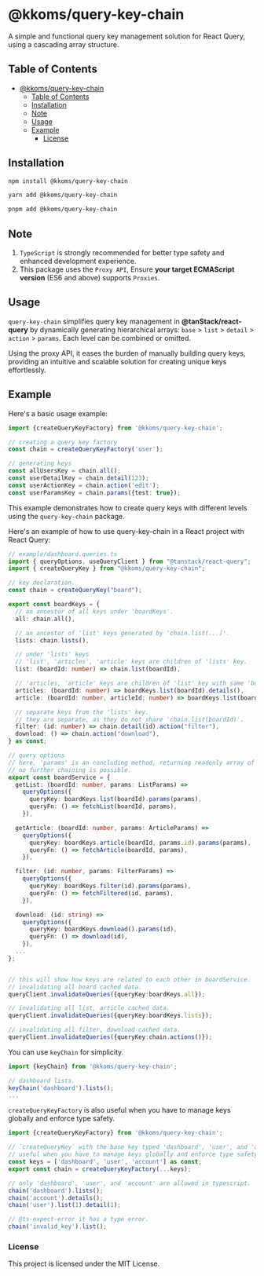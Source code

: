 # @kkoms/query-key-chain

A simple and functional query key management solution for React Query, using a cascading array structure.

## Table of Contents

- [@kkoms/query-key-chain](#kkomsquery-key-chain)
  - [Table of Contents](#table-of-contents)
  - [Installation](#installation)
  - [Note](#note)
  - [Usage](#usage)
  - [Example](#example)
    - [License](#license)

## Installation

```sh
npm install @kkoms/query-key-chain

yarn add @kkoms/query-key-chain

pnpm add @kkoms/query-key-chain

```

## Note

1. `TypeScript` is strongly recommended for better type safety and enhanced development experience.
2. This package uses the `Proxy API`, Ensure **your target ECMAScript version** (ES6 and above) supports `Proxies`.

## Usage

`query-key-chain` simplifies query key management in **@tanStack/react-query** by dynamically generating hierarchical arrays: `base` > `list` > `detail` > `action` > `params`. Each level can be combined or omitted.

Using the proxy API, it eases the burden of manually building query keys, providing an intuitive and scalable solution for creating unique keys effortlessly.

## Example

Here's a basic usage example:

```typescript
import {createQueryKeyFactory} from '@kkoms/query-key-chain';

// creating a query key factory
const chain = createQueryKeyFactory('user');

// generating keys
const allUsersKey = chain.all();
const userDetailKey = chain.detail(123);
const userActionKey = chain.action('edit');
const userParamsKey = chain.params({test: true});
```

This example demonstrates how to create query keys with different levels using the `query-key-chain` package.

Here's an example of how to use query-key-chain in a React project with React Query:

```typescript
// example/dashboard.queries.ts
import { queryOptions, useQueryClient } from "@tanstack/react-query";
import { createQueryKey } from "@kkoms/query-key-chain";

// key declaration.
const chain = createQueryKey("board");

export const boardKeys = {
  // an ancestor of all keys under 'boardKeys'.
  all: chain.all(),

  // an ancestor of 'list' keys generated by 'chain.list(...)'.
  lists: chain.lists(),

  // under 'lists' keys
  // 'list', 'articles', 'article' keys are children of 'lists' key.
  list: (boardId: number) => chain.list(boardId),

  // 'articles, 'article' keys are children of 'list' key with same 'boardId'.
  articles: (boardId: number) => boardKeys.list(boardId).details(),
  article: (boardId: number, articleId: number) => boardKeys.list(boardId).detail(articleId),

  // separate keys from the 'lists' key.
  // they are separate, as they do not share 'chain.list(boardId)'.
  filter: (id: number) => chain.detail(id).action("filter"),
  download: () => chain.action("download"),
} as const;

// query options
// here, 'params' is an concluding method, returning readonly array of values.
// no further chaining is possible.
export const boardService = {
  getList: (boardId: number, params: ListParams) =>
    queryOptions({
      queryKey: boardKeys.list(boardId).params(params),
      queryFn: () => fetchList(boardId, params),
    }),

  getArticle: (boardId: number, params: ArticleParams) =>
    queryOptions({
      queryKey: boardKeys.article(boardId, params.id).params(params),
      queryFn: () => fetchArticle(boardId, params),
    }),

  filter: (id: number, params: FilterParams) =>
    queryOptions({
      queryKey: boardKeys.filter(id).params(params),
      queryFn: () => fetchFiltered(id, params),
    }),

  download: (id: string) =>
    queryOptions({
      queryKey: boardKeys.download().params(id),
      queryFn: () => download(id),
    }),
  ...
};


// this will show how keys are related to each other in boardService.
// invalidating all board cached data.
queryClient.invalidateQueries({queryKey:boardKeys.all});

// invalidating all list, article cached data.
queryClient.invalidateQueries({queryKey:boardKeys.lists});

// invalidating all filter, download cached data.
queryClient.invalidateQueries({queryKey:chain.actions()});


```

You can use `keyChain` for simplicity.

```typescript
import {keyChain} from '@kkoms/query-key-chain';

// dashboard lists.
keyChain('dashboard').lists();
...

```

`createQueryKeyFactory` is also useful when you have to manage keys globally and enforce type safety.

```typescript
import {createQueryKeyFactory} from '@kkoms/query-key-chain';

// `createQueryKey` with the base key typed 'dashboard', 'user', and 'account'.
// useful when you have to manage keys globally and enforce type safety.
const keys = ['dashboard', 'user', 'account'] as const;
export const chain = createQueryKeyFactory(...keys);

// only 'dashboard', 'user', and 'account' are allowed in typescript.
chain('dashboard').lists();
chain('account').details();
chain('user').list(1).detail(1);

// @ts-expect-error it has a type error.
chain('invalid_key').list();
```

### License

This project is licensed under the MIT License.
